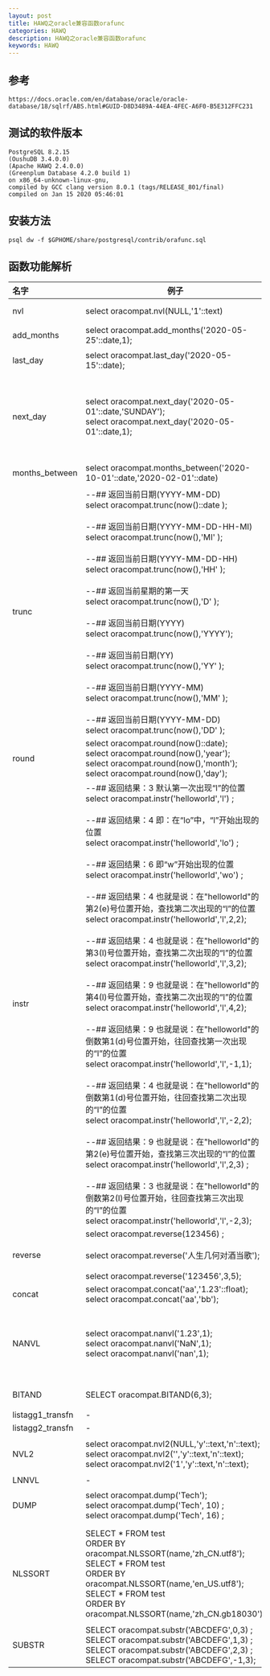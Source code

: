 ```yaml
---
layout: post
title: HAWQ之oracle兼容函数orafunc
categories: HAWQ
description: HAWQ之oracle兼容函数orafunc
keywords: HAWQ
---
```

## 参考
```
https://docs.oracle.com/en/database/oracle/oracle-database/18/sqlrf/ABS.html#GUID-D8D3489A-44EA-4FEC-A6F0-B5E312FFC231
```

## 测试的软件版本
```
PostgreSQL 8.2.15 
(OushuDB 3.4.0.0) 
(Apache HAWQ 2.4.0.0) 
(Greenplum Database 4.2.0 build 1) 
on x86_64-unknown-linux-gnu, 
compiled by GCC clang version 8.0.1 (tags/RELEASE_801/final) 
compiled on Jan 15 2020 05:46:01
```
## 安装方法

```
psql dw -f $GPHOME/share/postgresql/contrib/orafunc.sql
```

## 函数功能解析







|名字|例子|功能|
|:-|-|-|
|nvl|select oracompat.nvl(NULL,'1'::text)|等价PostgreSQL的SELECT coalesce(NULL,'1'::text)|
|add_months|select oracompat.add_months('2020-05-25'::date,1);|增加月份|
|last_day|select oracompat.last_day('2020-05-15'::date);|返回当前日期所在月份的最后一天的当前时间|
|next_day|select oracompat.next_day('2020-05-01'::date,'SUNDAY');<br />select oracompat.next_day('2020-05-01'::date,1);|获得当前日期的下一个星期几的日期:<br /> SUNDAY(1), <br />MONDAY(2), <br />TUESDAY(3), <br />WEDNESDAY(4), <br />THURSDAY(5), <br />FRIDAY(6), <br />SATURDAY(7)|
|months_between|select oracompat.months_between('2020-10-01'::date,'2020-02-01'::date)|MONTHS_BETWEEN函数返回两个日期之间的月份数|
|trunc|--## 返回当前日期(YYYY-MM-DD)<br />select oracompat.trunc(now()::date ); <br /><br />--## 返回当前日期(YYYY-MM-DD-HH-MI)<br />select oracompat.trunc(now(),'MI'  ); <br /><br />--## 返回当前日期(YYYY-MM-DD-HH)<br /> select oracompat.trunc(now(),'HH'  ); <br /><br />--## 返回当前星期的第一天<br /> select oracompat.trunc(now(),'D'   ); <br /><br />--## 返回当前日期(YYYY)<br /> select oracompat.trunc(now(),'YYYY'); <br /><br />--## 返回当前日期(YY)<br /> select oracompat.trunc(now(),'YY'  ); <br /><br />--## 返回当前日期(YYYY-MM)<br /> select oracompat.trunc(now(),'MM'  ); <br /><br />--## 返回当前日期(YYYY-MM-DD)<br /> select oracompat.trunc(now(),'DD'  );|截断日期|
|round|select oracompat.round(now()::date);<br />select oracompat.round(now(),'year');<br />select oracompat.round(now(),'month');<br />select oracompat.round(now(),'day');|日期四舍五入函数|
|instr|--## 返回结果：3    默认第一次出现“l”的位置 <br />select oracompat.instr('helloworld','l') ;<br /><br />--## 返回结果：4    即：在“lo”中，“l”开始出现的位置<br />select oracompat.instr('helloworld','lo') ;<br /><br />--## 返回结果：6    即“w”开始出现的位置<br />select oracompat.instr('helloworld','wo') ; <br /><br />--## 返回结果：4    也就是说：在"helloworld"的第2(e)号位置开始，查找第二次出现的“l”的位置<br />select oracompat.instr('helloworld','l',2,2); <br /><br />--## 返回结果：4    也就是说：在"helloworld"的第3(l)号位置开始，查找第二次出现的“l”的位置<br />select oracompat.instr('helloworld','l',3,2); <br /><br />--## 返回结果：9    也就是说：在"helloworld"的第4(l)号位置开始，查找第二次出现的“l”的位置<br />select oracompat.instr('helloworld','l',4,2);<br /><br />--## 返回结果：9    也就是说：在"helloworld"的倒数第1(d)号位置开始，往回查找第一次出现的“l”的位置<br />select oracompat.instr('helloworld','l',-1,1);<br /><br />--## 返回结果：4    也就是说：在"helloworld"的倒数第1(d)号位置开始，往回查找第二次出现的“l”的位置<br />select oracompat.instr('helloworld','l',-2,2); <br /><br />--## 返回结果：9    也就是说：在"helloworld"的第2(e)号位置开始，查找第三次出现的“l”的位置<br />select oracompat.instr('helloworld','l',2,3) ;<br /><br />--## 返回结果：3    也就是说：在"helloworld"的倒数第2(l)号位置开始，往回查找第三次出现的“l”的位置<br />select oracompat.instr('helloworld','l',-2,3);|返回要截取的字符串在源字符串中的位置<br />格式一：instr( string1, string2 )   <br /> 或  instr(源字符串, 目标字符串)<br />格式二：instr( string1, string2 [, start_position [, nth_appearance ] ] )  <br /> 或  instr(源字符串, 目标字符串, 起始位置, 匹配序号)|
|reverse|select oracompat.reverse(123456) ;<br /><br />select oracompat.reverse('人生几何对酒当歌');<br /><br />select oracompat.reverse('123456',3,5);|将一个对象反向转换;针对数据库内部存储的对象编码进行反转的|
| concat | select oracompat.concat('aa','1.23'::float);<br />select oracompat.concat('aa','bb'); | 连接两个字符串 |
|NANVL | select oracompat.nanvl('1.23',1);<br />select oracompat.nanvl('NaN',1);<br />select oracompat.nanvl('nan',1); |[ **select nanvl(a2,a1)**  ] ;NANVL函数仅对BINARY_FLOAT或BINARY_DOUBLE类型的浮点数有用。如果输入值n2是NaN（不是数字），它指示Oracle数据库返回一个可选值n1。如果n2不是NaN，则Oracle返回n2。|
|BITAND|SELECT oracompat.BITAND(6,3);|两个数值型数值在按位进行AND运算;<br />等价PostgreSQL的select 6 & 3;|
|listagg1_transfn| -|-|
|listagg2_transfn|-|-|
|NVL2|select oracompat.nvl2(NULL,'y'::text,'n'::text);<br />select oracompat.nvl2('','y'::text,'n'::text);<br />select oracompat.nvl2('1','y'::text,'n'::text);|nvl2()(E1, E2, E3)的功能为：如果E1为NULL，则函数返回E3，若E1不为null，则返回E2|
|LNNVL|-|-|
|DUMP|select oracompat.dump('Tech');<br />select oracompat.dump('Tech', 10) ;<br />select oracompat.dump('Tech', 16) ;|返回一个varchar2值，这个值包含了数据类型代码、字节长度和表达式的内部表示形式<br />https://wiki.imooc.com/oracle/dump.html|
|NLSSORT|SELECT * FROM test <br />ORDER BY oracompat.NLSSORT(name,'zh_CN.utf8');<br />SELECT * FROM test <br />ORDER BY oracompat.NLSSORT(name,'en_US.utf8');<br />SELECT * FROM test <br />ORDER BY oracompat.NLSSORT(name,'zh_CN.gb18030');|NLSSORT返回字符值char的排序规则键和显式或隐式指定的排序规则。<br />排序规则键是一个用于根据指定的排序规则对char进行排序的字节字符串。<br />排序规则键的属性是：<br />    按二进制比较由给定的排序规则生成的两个排序键的相互排序和按给定的排序规则比较源字符值的相互排序相同|
|SUBSTR|SELECT oracompat.substr('ABCDEFG',0,3) ;<br />SELECT oracompat.substr('ABCDEFG',1,3) ;<br />SELECT oracompat.substr('ABCDEFG',2,3) ;<br />SELECT oracompat.substr('ABCDEFG',-1,3);|取得字符串中指定起始位置和长度的字符串|



